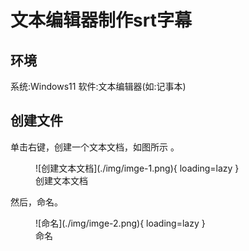 # 文本编辑器制作srt字幕
## 环境
系统:Windows11 软件:文本编辑器(如:记事本)

## 创建文件
单击右键，创建一个文本文档，如图所示 。
<figure markdown>
    ![创建文本文档](./img/imge-1.png){ loading=lazy }
    <figcaption>创建文本文档</figcaption>
</figure>
然后，命名。
<figure markdown>
    ![命名](./img/imge-2.png){ loading=lazy }
    <figcaption>命名</figcaption>
</figure>
